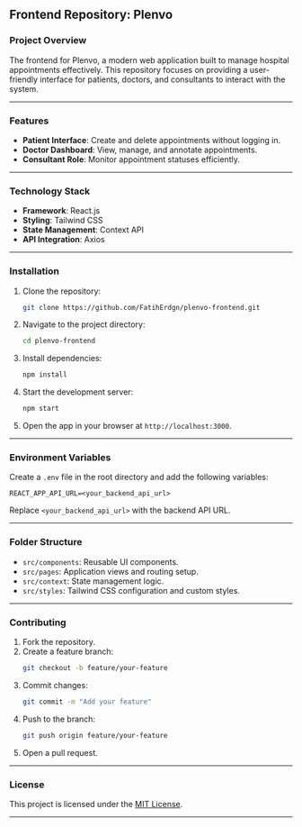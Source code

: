 ## Frontend Repository: Plenvo

### Project Overview
The frontend for Plenvo, a modern web application built to manage hospital appointments effectively. This repository focuses on providing a user-friendly interface for patients, doctors, and consultants to interact with the system.

---

### Features
- **Patient Interface**: Create and delete appointments without logging in.
- **Doctor Dashboard**: View, manage, and annotate appointments.
- **Consultant Role**: Monitor appointment statuses efficiently.

---

### Technology Stack
- **Framework**: React.js
- **Styling**: Tailwind CSS
- **State Management**: Context API
- **API Integration**: Axios

---

### Installation
1. Clone the repository:
   ```bash
   git clone https://github.com/FatihErdgn/plenvo-frontend.git
   ```
2. Navigate to the project directory:
   ```bash
   cd plenvo-frontend
   ```
3. Install dependencies:
   ```bash
   npm install
   ```
4. Start the development server:
   ```bash
   npm start
   ```
5. Open the app in your browser at `http://localhost:3000`.

---

### Environment Variables
Create a `.env` file in the root directory and add the following variables:
```env
REACT_APP_API_URL=<your_backend_api_url>
```
Replace `<your_backend_api_url>` with the backend API URL.

---

### Folder Structure
- `src/components`: Reusable UI components.
- `src/pages`: Application views and routing setup.
- `src/context`: State management logic.
- `src/styles`: Tailwind CSS configuration and custom styles.

---

### Contributing
1. Fork the repository.
2. Create a feature branch:
   ```bash
   git checkout -b feature/your-feature
   ```
3. Commit changes:
   ```bash
   git commit -m "Add your feature"
   ```
4. Push to the branch:
   ```bash
   git push origin feature/your-feature
   ```
5. Open a pull request.

---

### License
This project is licensed under the [MIT License](LICENSE).

---